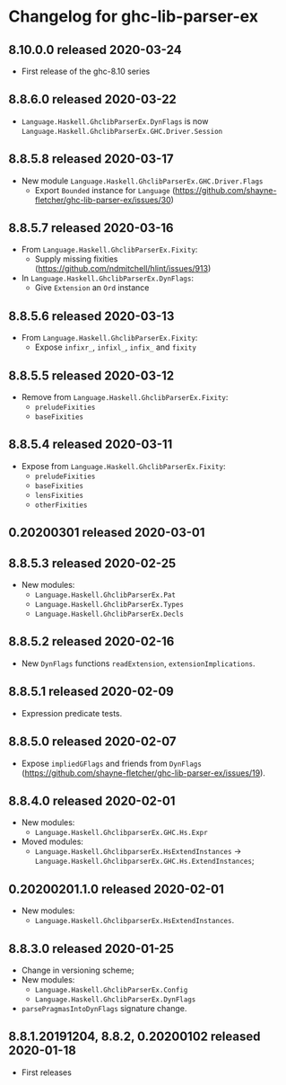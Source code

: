 # Changelog for ghc-lib-parser-ex

## 8.10.0.0 released 2020-03-24
- First release of the ghc-8.10 series

## 8.8.6.0 released 2020-03-22
- `Language.Haskell.GhclibParserEx.DynFlags` is now `Language.Haskell.GhclibParserEx.GHC.Driver.Session`

## 8.8.5.8 released 2020-03-17
- New module `Language.Haskell.GhclibParserEx.GHC.Driver.Flags`
  - Export `Bounded` instance for `Language`
    (https://github.com/shayne-fletcher/ghc-lib-parser-ex/issues/30)

## 8.8.5.7 released 2020-03-16
- From `Language.Haskell.GhclibParserEx.Fixity`:
  - Supply missing fixities (https://github.com/ndmitchell/hlint/issues/913)
- In `Language.Haskell.GhclibParserEx.DynFlags`:
  - Give `Extension` an `Ord` instance

## 8.8.5.6 released 2020-03-13
- From `Language.Haskell.GhclibParserEx.Fixity`:
  - Expose `infixr_`, `infixl_`, `infix_` and `fixity`

## 8.8.5.5 released 2020-03-12
- Remove from `Language.Haskell.GhclibParserEx.Fixity`:
   - `preludeFixities`
   - `baseFixities`

## 8.8.5.4 released 2020-03-11
- Expose from `Language.Haskell.GhclibParserEx.Fixity`:
   - `preludeFixities`
   - `baseFixities`
   - `lensFixities`
   - `otherFixities`

## 0.20200301 released 2020-03-01

## 8.8.5.3 released 2020-02-25
- New modules:
  - `Language.Haskell.GhclibParserEx.Pat`
  - `Language.Haskell.GhclibParserEx.Types`
  - `Language.Haskell.GhclibParserEx.Decls`

## 8.8.5.2 released 2020-02-16
- New `DynFlags` functions `readExtension`, `extensionImplications`.

## 8.8.5.1 released 2020-02-09
- Expression predicate tests.

## 8.8.5.0 released 2020-02-07
- Expose `impliedGFlags` and friends from `DynFlags` (https://github.com/shayne-fletcher/ghc-lib-parser-ex/issues/19).

## 8.8.4.0 released 2020-02-01
- New modules:
  - `Language.Haskell.GhclibparserEx.GHC.Hs.Expr`
- Moved modules:
  - `Language.Haskell.GhclibparserEx.HsExtendInstances` ->
    `Language.Haskell.GhclibparserEx.GHC.Hs.ExtendInstances`;

## 0.20200201.1.0 released 2020-02-01
- New modules:
  - `Language.Haskell.GhclibparserEx.HsExtendInstances`.

## 8.8.3.0 released 2020-01-25
- Change in versioning scheme;
- New modules:
  - `Language.Haskell.GhclibParserEx.Config`
  - `Language.Haskell.GhclibParserEx.DynFlags`
- `parsePragmasIntoDynFlags` signature change.

## 8.8.1.20191204, 8.8.2, 0.20200102 released 2020-01-18
- First releases
